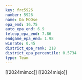 ```yaml
---
key: frc5926
number: 5926
name: Da MOOse
epa_end: 16.75
auto_epa_end: 6.9
teleop_epa_end: 7.86
endgame_epa_end: 1.98
winrate: 0.45
district_epa_rank: 218
district_epa_percentile: 0.5734
type: Team
---
```

[[2024mimcc]]
[[2024misjo]]
